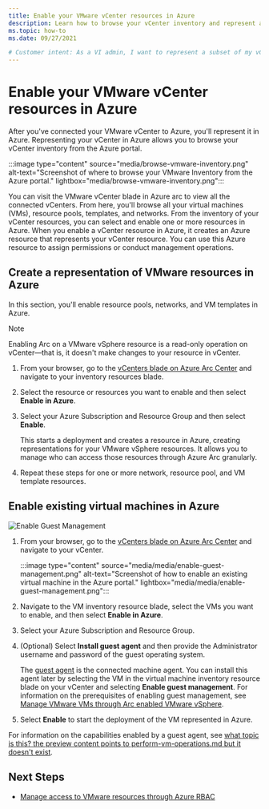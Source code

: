 ```yaml
---
title: Enable your VMware vCenter resources in Azure
description: Learn how to browse your vCenter inventory and represent a subset of your VMware vCenter resources in Azure to enable self-service.
ms.topic: how-to
ms.date: 09/27/2021

# Customer intent: As a VI admin, I want to represent a subset of my vCenter resources in Azure to enable self-service.
---
```


# Enable your VMware vCenter resources in Azure

After you've connected your VMware vCenter to Azure, you'll represent it in Azure. Representing your vCenter in Azure allows you to browse your vCenter inventory from the Azure portal. 

:::image type="content" source="media/browse-vmware-inventory.png" alt-text="Screenshot of where to browse your VMware Inventory from the Azure portal." lightbox="media/browse-vmware-inventory.png":::

You can visit the VMware vCenter blade in Azure arc to view all the connected vCenters. From here, you'll browse all your virtual machines (VMs), resource pools, templates, and networks.  From the inventory of your vCenter resources, you can select and enable one or more resources in Azure.  When you enable a vCenter resource in Azure, it creates an Azure resource that represents your vCenter resource. You can use this Azure resource to assign permissions or conduct management operations. 


## Create a representation of VMware resources in Azure

In this section, you'll enable resource pools, networks, and VM templates in Azure. 

>[!NOTE]
>Enabling Arc on a VMware vSphere resource is a read-only operation on vCenter—that is, it doesn't make changes to your resource in vCenter.

1. From your browser, go to the [vCenters blade on Azure Arc Center](https://portal.azure.com/?microsoft_azure_hybridcompute_assettypeoptions=%7B%22VMwarevCenter%22%3A%7B%22options%22%3A%22%22%7D%7D&feature.customportal=false&feature.canmodifystamps=true&feature.azurestackhci=true&feature.scvmmdisktoc=true&feature.scvmmnettoc=true&feature.scvmmsizetoc=true&feature.scvmmvmnetworkingtab=true&feature.scvmmvmdiskstab=true&feature.vmwarearcvm=true&feature.vmwarevmnetworktab=true&feature.vmwarevmdiskstab=true&feature.appliances=true&feature.customlocations=true&feature.arcvmguestmanagement=true&feature.vmwareExtensionToc=true&feature.arcvmextensions=true&feature.vcenters=true&feature.vcenterguestmanagement=true&feature.hideassettypes=Microsoft_Azure_Compute_VirtualMachine&feature.showassettypes=Microsoft_Azure_Compute_AllVirtualMachine#blade/Microsoft_Azure_HybridCompute/AzureArcCenterBlade/vCenter) and navigate to your inventory resources blade. 

1. Select the resource or resources you want to enable and then select **Enable in Azure**.

1. Select your Azure Subscription and Resource Group and then select **Enable**.

   This starts a deployment and creates a resource in Azure, creating representations for your VMware vSphere resources.  It allows you to manage who can access those resources through Azure Arc granularly. 

6. Repeat these steps for one or more network, resource pool, and VM template resources.



## Enable existing virtual machines in Azure

![Enable Guest Management]()

1. From your browser, go to the [vCenters blade on Azure Arc Center](https://portal.azure.com/?microsoft_azure_hybridcompute_assettypeoptions=%7B%22VMwarevCenter%22%3A%7B%22options%22%3A%22%22%7D%7D&feature.customportal=false&feature.canmodifystamps=true&feature.azurestackhci=true&feature.scvmmdisktoc=true&feature.scvmmnettoc=true&feature.scvmmsizetoc=true&feature.scvmmvmnetworkingtab=true&feature.scvmmvmdiskstab=true&feature.vmwarearcvm=true&feature.vmwarevmnetworktab=true&feature.vmwarevmdiskstab=true&feature.appliances=true&feature.customlocations=true&feature.arcvmguestmanagement=true&feature.vmwareExtensionToc=true&feature.arcvmextensions=true&feature.vcenters=true&feature.vcenterguestmanagement=true&feature.hideassettypes=Microsoft_Azure_Compute_VirtualMachine&feature.showassettypes=Microsoft_Azure_Compute_AllVirtualMachine#blade/Microsoft_Azure_HybridCompute/AzureArcCenterBlade/vCenter) and navigate to your vCenter.

   :::image type="content" source="media/media/enable-guest-management.png" alt-text="Screenshot of how to enable an existing virtual machine in the Azure portal." lightbox="media/media/enable-guest-management.png":::

1. Navigate to the VM inventory resource blade, select the VMs you want to enable, and then select **Enable in Azure**.

1. Select your Azure Subscription and Resource Group.

1. (Optional) Select **Install guest agent** and then provide the Administrator username and password of the guest operating system.

   The [guest agent](./servers/agent-overview) is the connected machine agent. You can install this agent later by selecting the VM in the virtual machine inventory resource blade on your vCenter and selecting **Enable guest management**. For information on the prerequisites of enabling guest management, see [Manage VMware VMs through Arc enabled VMware vSphere](manage-vmware-vms-in-azure.md).
 
1. Select **Enable** to start the deployment of the VM represented in Azure. 

For information on the capabilities enabled by a guest agent, see [what topic is this? the preview content points to perform-vm-operations.md but it doesn't exist]().

## Next Steps

- [Manage access to VMware resources through Azure RBAC](manage-access-to-arc-vmware-resources.md)